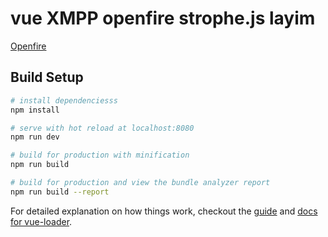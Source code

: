 # vue XMPP openfire strophe.js layim

[Openfire](https://www.igniterealtime.org/index.jsp)


## Build Setup

``` bash
# install dependenciesss
npm install

# serve with hot reload at localhost:8080
npm run dev

# build for production with minification
npm run build

# build for production and view the bundle analyzer report
npm run build --report
```

For detailed explanation on how things work, checkout the [guide](http://vuejs-templates.github.io/webpack/) and [docs for vue-loader](http://vuejs.github.io/vue-loader).
